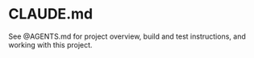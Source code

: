 # CLAUDE.md

See @AGENTS.md for project overview, build and test instructions, and working with this project.